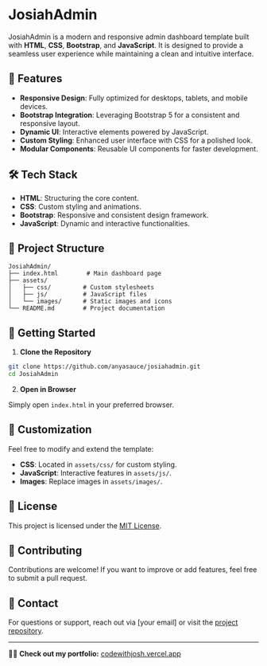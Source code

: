 # JosiahAdmin

JosiahAdmin is a modern and responsive admin dashboard template built with **HTML**, **CSS**, **Bootstrap**, and **JavaScript**. It is designed to provide a seamless user experience while maintaining a clean and intuitive interface.

## 🌟 Features

- **Responsive Design**: Fully optimized for desktops, tablets, and mobile devices.
- **Bootstrap Integration**: Leveraging Bootstrap 5 for a consistent and responsive layout.
- **Dynamic UI**: Interactive elements powered by JavaScript.
- **Custom Styling**: Enhanced user interface with CSS for a polished look.
- **Modular Components**: Reusable UI components for faster development.

## 🛠️ Tech Stack

- **HTML**: Structuring the core content.
- **CSS**: Custom styling and animations.
- **Bootstrap**: Responsive and consistent design framework.
- **JavaScript**: Dynamic and interactive functionalities.

## 📁 Project Structure

```
JosiahAdmin/
├── index.html        # Main dashboard page
├── assets/
│   ├── css/         # Custom stylesheets
│   ├── js/          # JavaScript files
│   └── images/      # Static images and icons
└── README.md        # Project documentation
```

## 🚀 Getting Started

1. **Clone the Repository**

```bash
git clone https://github.com/anyasauce/josiahadmin.git
cd JosiahAdmin
```

2. **Open in Browser**

Simply open `index.html` in your preferred browser.

## 🎨 Customization

Feel free to modify and extend the template:

- **CSS**: Located in `assets/css/` for custom styling.
- **JavaScript**: Interactive features in `assets/js/`.
- **Images**: Replace images in `assets/images/`.

## 📄 License

This project is licensed under the [MIT License](LICENSE).

## 🤝 Contributing

Contributions are welcome! If you want to improve or add features, feel free to submit a pull request.

## 📧 Contact

For questions or support, reach out via [your email] or visit the [project repository](https://github.com/anyasauce/JosiahAdmin).

---

🧑‍💻 **Check out my portfolio:** [codewithjosh.vercel.app](https://codewithjosh.vercel.app/)

